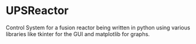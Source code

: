 # UPSReactor

Control System for a fusion reactor being written in python using various libraries like tkinter for the GUI and matplotlib for graphs.
